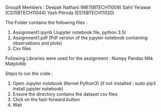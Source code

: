 Group8 Members :
Deepak Nathani (ME15BTECH11009)
Sahil Yerawar (CS15BTECH11044)
Yash Pitroda (ES15BTECH11020)

The Folder contains the following files :
1. Assignment1.ipynb (Jupyter notebook file, python 3.5)
2. Assignment1.pdf (Pdf version of the jupyter notebook containing observations and plots)
3. Csv files

Following Libraries were used for the assignment :
Numpy
Pandas
Nltk
Matplotlib

Steps to run the code :
1. Open Jupyter notebook (Kernel Python3)  (if not installed : sudo pip3 install jupyter notebook)
2. Ensure the directory contains the dataset csv files
3. Click on the fast-forward button
4. Wait